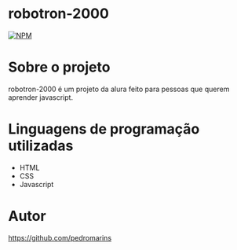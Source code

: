 # robotron-2000

[![NPM](https://img.shields.io/npm/l/react)](https://github.com/santanafx/robotron-2000/blob/projeto_inicial/LICENSE) 

# Sobre o projeto

robotron-2000 é um projeto da alura feito para pessoas que querem aprender javascript.

# Linguagens de programação utilizadas
- HTML
- CSS
- Javascript

# Autor

https://github.com/pedromarins


